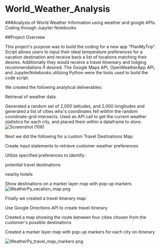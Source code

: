 # World_Weather_Analysis

###Analysis of World Weather Information using weather and google APIs. Coding through Jupyter Notebooks

##Project Overview

This project's purpose was to build the coding for a new app "PlanMyTrip". Script allows users to input their ideal temperature preferences for a vacation destination and receive back a list of locations matching their desires. Additionally they would receive a travel itinereary and lodging recommendations if desired. The Google Maps API, OpenWeatherApp API, and JupyterNotebooks utilizing Python were the tools used to build the code script. 

We created the following analytical deliverables:

  Retrieval of weather data.

  Generated a random set of 2,000 latitudes, and 2,000 longitudes and generated a list of cities who's coordinates fell wtithin the random coordinate-grid intersects.
  Used an API call to get the current weather statistics for each city, and placed them within a dataframe to store.
![Screenshot (108)](https://user-images.githubusercontent.com/93295751/145732457-66d89951-6298-4278-b285-f1dcb8612810.png)

Next we did the following for a custom Travel Destinations Map:

  Create input statements to retrieve customer weather preferences

  Utilize specified preferences to identify:

  potential travel destinations
  
  nearby hotels
  
  Show destinations on a marker layer map with pop-up markers
![WeatherPy_vacation_map png](https://user-images.githubusercontent.com/93295751/145732507-4c0d2d87-2c36-40ad-9581-325b87f64a7a.png)

Finally we created a travel itinerary map:

  Use Google Directions API to create travel itinerary

  Created a map showing the route between four cities chosen from the customer's possible destinations
  
  Created a marker layer map with pop-up markers for each city on itinerary

![WeatherPy_travel_map_markers png](https://user-images.githubusercontent.com/93295751/145732574-3b7c09aa-87d1-4ee9-b95e-28955387966e.png)
